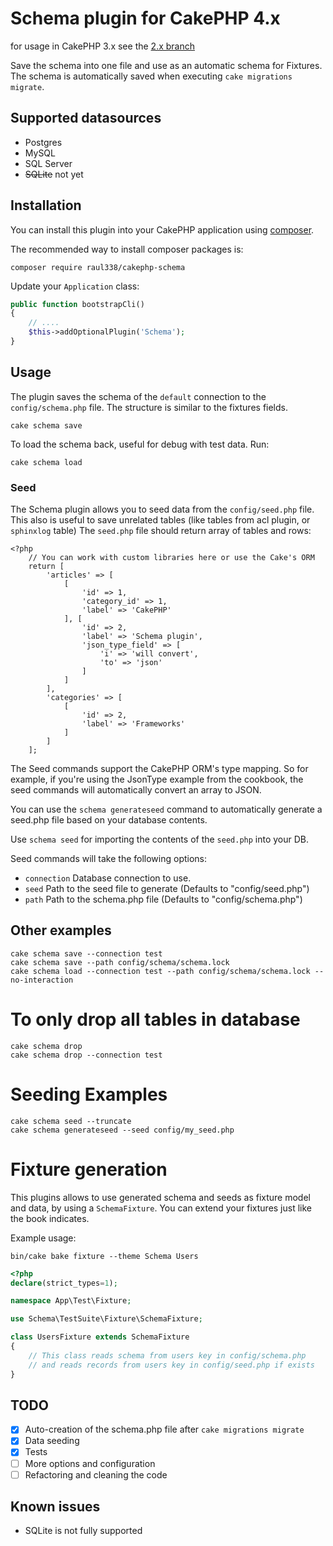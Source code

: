 # Schema plugin for CakePHP 4.x

for usage in CakePHP 3.x see the [2.x branch](https://github.com/raul338/cakephp-schema/tree/2.x)

Save the schema into one file and use as an automatic schema for Fixtures. The schema is automatically saved when executing `cake migrations migrate`.

## Supported datasources

- Postgres
- MySQL
- SQL Server
- ~~SQLite~~ not yet

## Installation

You can install this plugin into your CakePHP application using [composer](http://getcomposer.org).

The recommended way to install composer packages is:

```
composer require raul338/cakephp-schema
```

Update your `Application` class:

```PHP
public function bootstrapCli()
{
    // ....
    $this->addOptionalPlugin('Schema');
}
```

## Usage

The plugin saves the schema of the `default` connection to the `config/schema.php` file. The structure is similar to the fixtures fields.

```
cake schema save
```

To load the schema back, useful for debug with test data. Run:

```
cake schema load
```

### Seed

The Schema plugin allows you to seed data from the `config/seed.php` file.
This also is useful to save unrelated tables (like tables from acl plugin, or `sphinxlog` table)
The `seed.php` file should return array of tables and rows:

```
<?php
    // You can work with custom libraries here or use the Cake's ORM
    return [
        'articles' => [
            [
                'id' => 1,
                'category_id' => 1,
                'label' => 'CakePHP'
            ], [
                'id' => 2,
                'label' => 'Schema plugin',
                'json_type_field' => [
                    'i' => 'will convert',
                    'to' => 'json'
                ]
            ]
        ],
        'categories' => [
            [
                'id' => 2,
                'label' => 'Frameworks'
            ]
        ]
    ];
```

The Seed commands support the CakePHP ORM's type mapping. So for example, if you're using the JsonType example from the cookbook, the seed commands will automatically convert an array to JSON.

You can use the `schema generateseed` command to automatically generate a seed.php file based on your database contents.

Use `schema seed` for importing the contents of the `seed.php` into your DB.

Seed commands will take the following options:

- `connection` Database connection to use.
- `seed` Path to the seed file to generate (Defaults to "config/seed.php")
- `path` Path to the schema.php file (Defaults to "config/schema.php")



## Other examples

    cake schema save --connection test
    cake schema save --path config/schema/schema.lock
    cake schema load --connection test --path config/schema/schema.lock --no-interaction

# To only drop all tables in database

    cake schema drop
    cake schema drop --connection test

# Seeding Examples

    cake schema seed --truncate
    cake schema generateseed --seed config/my_seed.php

# Fixture generation

This plugins allows to use generated schema and seeds as fixture model and data, by using a `SchemaFixture`. You can extend your fixtures just like the book indicates.

Example usage:

    bin/cake bake fixture --theme Schema Users

```php
<?php
declare(strict_types=1);

namespace App\Test\Fixture;

use Schema\TestSuite\Fixture\SchemaFixture;

class UsersFixture extends SchemaFixture
{
    // This class reads schema from users key in config/schema.php
    // and reads records from users key in config/seed.php if exists
}
```

## TODO
 
- [x] Auto-creation of the schema.php file after `cake migrations migrate`
- [x] Data seeding
- [x] Tests
- [ ] More options and configuration
- [ ] Refactoring and cleaning the code

## Known issues
 - SQLite is not fully supported
